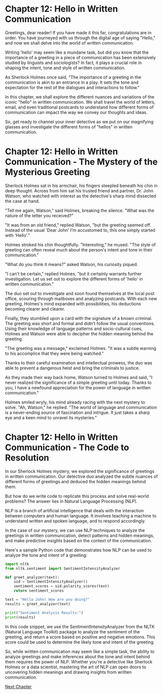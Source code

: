 # Chapter 12: Hello in Written Communication

Greetings, dear reader! If you have made it this far, congratulations are in order. You have journeyed with us through the digital age of saying "Hello," and now we shall delve into the world of written communication. 

Writing 'hello' may seem like a mundane task, but did you know that the importance of a greeting in a piece of communication has been extensively studied by linguists and sociologists? In fact, it plays a crucial role in shaping the intent, tone and style of written communication.

As Sherlock Holmes once said, "The importance of a greeting in the communication is akin to an entrance in a play. It sets the tone and expectation for the rest of the dialogues and interactions to follow."

In this chapter, we shall explore the different nuances and variations of the iconic "hello" in written communication. We shall travel the world of letters, email, and even traditional postcards to understand how different forms of communication can impact the way we convey our thoughts and ideas.

So, get ready to channel your inner detective as we put on our magnifying glasses and investigate the different forms of "hellos" in written communication.
# Chapter 12: Hello in Written Communication - The Mystery of the Mysterious Greeting

Sherlock Holmes sat in his armchair, his fingers steepled beneath his chin in deep thought. Across from him sat his trusted friend and partner, Dr. John Watson, who watched with interest as the detective's sharp mind dissected the case at hand.

"Tell me again, Watson," said Holmes, breaking the silence. "What was the nature of the letter you received?"

"It was from an old friend," replied Watson, "but the greeting seemed off. Instead of the usual 'Dear John' I'm accustomed to, this one simply started with 'Hello'."

Holmes stroked his chin thoughtfully. "Interesting," he mused. "The style of greeting can often reveal much about the person's intent and tone in their communication."

"What do you think it means?" asked Watson, his curiosity piqued.

"I can't be certain," replied Holmes, "but it certainly warrants further investigation. Let us set out to explore the different forms of 'hello' in written communication."

The duo set out to investigate and soon found themselves at the local post office, scouring through mailboxes and analyzing postcards. With each new greeting, Holmes's mind expanded with possibilities, his deductions becoming clearer and clearer.

Finally, they stumbled upon a card with the signature of a known criminal. The greeting was short and formal and didn't follow the usual conventions. Using their knowledge of language patterns and socio-cultural cues, Holmes and Watson were able to decipher the hidden meaning behind the greeting.

"The greeting was a message," exclaimed Holmes. "It was a subtle warning to his accomplice that they were being watched."

Thanks to their careful examination and intellectual prowess, the duo was able to prevent a dangerous heist and bring the criminals to justice.

As they made their way back home, Watson turned to Holmes and said, "I never realized the significance of a simple greeting until today. Thanks to you, I have a newfound appreciation for the power of language in written communication."

Holmes smiled wryly, his mind already racing with the next mystery to solve. "Ah, Watson," he replied. "The world of language and communication is a never-ending source of fascination and intrigue. It just takes a sharp eye and a keen mind to unravel its mysteries."
# Chapter 12: Hello in Written Communication - The Code to Resolution

In our Sherlock Holmes mystery, we explored the significance of greetings in written communication. Our detective duo analyzed the subtle nuances of different forms of greetings and deduced the hidden meanings behind them.

But how do we write code to replicate this process and solve real-world problems? The answer lies in Natural Language Processing (NLP).

NLP is a branch of artificial intelligence that deals with the interaction between computers and human language. It involves teaching a machine to understand written and spoken language, and to respond accordingly.

In the case of our mystery, we can use NLP techniques to analyze the greetings in written communication, detect patterns and hidden meanings, and make predictive insights based on the context of the communication.

Here's a sample Python code that demonstrates how NLP can be used to analyze the tone and intent of a greeting:

```python
import nltk
from nltk.sentiment import SentimentIntensityAnalyzer

def greet_analyzer(text):
    sid = SentimentIntensityAnalyzer()
    sentiment_scores = sid.polarity_scores(text)
    return sentiment_scores

text = "Hello John! How are you doing?"
results = greet_analyzer(text)

print("Sentiment Analysis Results:")
print(results)
```

In this code snippet, we use the SentimentIntensityAnalyzer from the NLTK (Natural Language Toolkit) package to analyze the sentiment of the greeting, and return a score based on positive and negative emotions. This score could be used to determine the likely tone and intent of the greeting.

So, while written communication may seem like a simple task, the ability to analyze greetings and make inferences about the tone and intent behind them requires the power of NLP. Whether you're a detective like Sherlock Holmes or a data scientist, mastering the art of NLP can open doors to uncovering hidden meanings and drawing insights from written communication.


[Next Chapter](13_Chapter13.md)